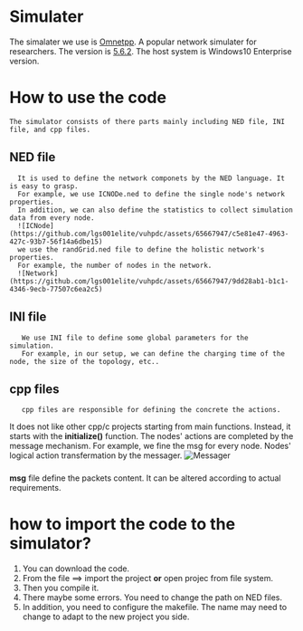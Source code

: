 # Simulater
   The simalater we use is [Omnetpp](https://omnetpp.org/). A popular network simulater for researchers. 
   The version is [5.6.2](https://github.com/omnetpp/omnetpp/releases/download/omnetpp-5.6.2/omnetpp-5.6.2-src-windows.zip).
   The host system is Windows10 Enterprise version. 

# How to use the code
    The simulator consists of there parts mainly including NED file, INI file, and cpp files.
## NED file
      It is used to define the network componets by the NED language. It is easy to grasp.
      For example, we use ICNODe.ned to define the single node's network properties.
      In addition, we can also define the statistics to collect simulation data from every node.
      ![ICNode](https://github.com/lgs001elite/vuhpdc/assets/65667947/c5e81e47-4963-427c-93b7-56f14a6dbe15)
      we use the randGrid.ned file to define the holistic network's properties.
      For example, the number of nodes in the network.
      ![Network](https://github.com/lgs001elite/vuhpdc/assets/65667947/9dd28ab1-b1c1-4346-9ecb-77507c6ea2c5)
## INI file
       We use INI file to define some global parameters for the simulation. 
       For example, in our setup, we can define the charging time of the node, the size of the topology, etc..
## cpp files
       cpp files are responsible for defining the concrete the actions.
   It does not like other cpp/c projects starting from main functions.
   Instead, it starts with the **initialize()** function.
       The nodes' actions are completed by the message mechanism.
       For example, we fine the msg for every node. Nodes' logical action transfermation by the messager.
       ![Messager](https://github.com/lgs001elite/vuhpdc/assets/65667947/0e4e95a4-6425-470d-aa9e-b585ac0a0dc0)
### 
  **msg** file define the packets content. It can be altered according to actual requirements.

# how to import the code to the simulator?
  1. You can download the code. 
  2. From the file ==> import the project **or** open projec from file system.
  3. Then you compile it. 
  4. There maybe some errors. You need to change the path on NED files.
  5. In addition, you need to configure the makefile. The name may need to change to adapt to the new project you side.
  


